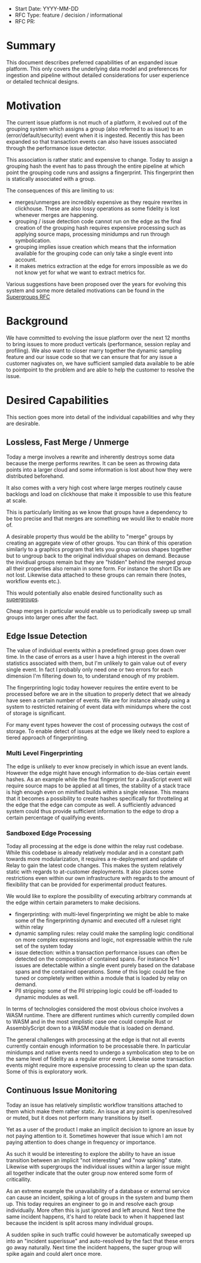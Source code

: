 * Start Date: YYYY-MM-DD
* RFC Type: feature / decision / informational
* RFC PR: <link>

# Summary

This document describes preferred capabilities of an expanded issue platform.  This
only covers the underlying data model and preferences for ingestion and pipeline without
detailed considerations for user experience or detailed technical designs.

# Motivation

The current issue platform is not much of a platform, it evolved out of the
grouping system which assigns a group (also referred to as issue) to an
(error/default/security) event when it is ingested.  Recently this has been
expanded so that transaction events can also have issues associated through
the performance issue detector.

This association is rather static and expensive to change.  Today to assign a
grouping hash the event has to pass through the entire pipeline at which point
the grouping code runs and assigns a fingerprint.  This fingerprint then is
statically associated with a group.

The consequences of this are limiting to us:

* merges/unmerges are incredibly expensive as they require rewrites in clickhouse.
  These are also lossy operations as some fidelity is lost whenever merges are happening.
* grouping / issue detection code cannot run on the edge as the final creation of
  the grouping hash requires expensive processing such as applying source maps,
  processing minidumps and run through symbolication.
* grouping implies issue creation which means that the information available for the
  grouping code can only take a single event into account.
* it makes metrics extraction at the edge for errors impossible as we do not know
  yet for what we want to extract metrics for.

Various suggestions have been proposed over the years for evolving this system
and some more detailed motivations can be found in the [Supergroups RFC](https://github.com/getsentry/rfcs/pull/29)

# Background

We have committed to evolving the issue platform over the next 12 months to bring
issues to more product verticals (performance, session replay and profiling).  We
also want to closer marry together the dynamic sampling feature and our issue
code so that we can ensure that for any issue a customer nagivates on, we have
sufficient sampled data available to be able to pointpoint to the problem and
are able to help the customer to resolve the issue.

# Desired Capabilities

This section goes more into detail of the individual capabilities and why they
are desirable.

## Lossless, Fast Merge / Unmerge

Today a merge involves a rewrite and inherently destroys some data because the
merge performs rewrites.  It can be seen as throwing data points into a larger
cloud and some information is lost about how they were distributed beforehand.

It also comes with a very high cost where large merges routinely cause backlogs
and load on clickhouse that make it impossible to use this feature at scale.

This is particularly limiting as we know that groups have a dependency to be too
precise and that merges are something we would like to enable more of.

A desirable property thus would be the ability to "merge" groups by creating an
aggregate view of other groups.  You can think of this operation similarly to a
graphics program that lets you group various shapes together but to ungroup back
to the original individual shapes on demand.  Because the invidiual groups remain
but they are "hidden" behind the merged group all their properties also remain in
some form.  For instance the short IDs are not lost.  Likewise data attached to
these groups can remain there (notes, workflow events etc.).

This would potentially also enable desired functionality such as
[supergroups](https://github.com/getsentry/rfcs/pull/29).

Cheap merges in particular would enable us to periodically sweep up small groups
into larger ones after the fact.

## Edge Issue Detection

The value of individual events within a predefined group goes down over time.  In
the case of errors as a user I have a high interest in the overall statistics
associated with them, but I'm unlikely to gain value out of every single event.
In fact I probably only need one or two errors for each dimension I'm filtering
down to, to understand enough of my problem.

The fingerprinting logic today however requires the entire event to be processed
before we are in the situation to properly detect that we already have seen a
certain number of events.  We are for instance already using a system to restricted
retaining of event data with minidumps where the cost of storage is significant.

For many event types however the cost of processing outways the cost of storage.
To enable detect of issues at the edge we likely need to explore a tiered approach
of fingerprinting.

### Multi Level Fingerprinting

The edge is unlikely to ever know precisely in which issue an event lands.  However
the edge might have enough information to de-bias certain event hashes.  As an example
while the final fingerprint for a JavaScript event will require source maps to be
applied at all times, the stability of a stack trace is high enough even on minified
builds within a single release.  This means that it becomes a possibility to create
hashes specifically for throtteling at the edge that the edge can compute as well.
A sufficiently advanced system could thus provide sufficient information to the edge
to drop a certain percentage of qualifying events.

### Sandboxed Edge Processing

Today all processing at the edge is done within the relay rust codebase.  While this
codebase is already relatively modular and in a constant path towards more modularization,
it requires a re-deployment and update of Relay to gain the latest code changes.  This
makes the system relatively static with regards to at-customer deployments.  It also
places some restrictions even within our own infrastructure with regards to the amount
of flexibility that can be provided for experimental product features.

We would like to explore the possibility of executing arbitrary commands at the edge
within certain parameters to make decisions.

* fingerprinting: with multi-level fingerprinting we might be able to make some of the
  fingerprinting dynamic and executed off a ruleset right within relay
* dynamic sampling rules: relay could make the sampling logic conditional on more complex
  expressions and logic, not expressable within the rule set of the system today
* issue detection: within a transaction performance issues can often be detected on the
  composition of contained spans.  For instance N+1 issues are detectable within a single
  event purely based on the database spans and the contained operations.  Some of this
  logic could be fine tuned or completely written within a module that is loaded by
  relay on demand.
* PII stripping: some of the PII stripping logic could be off-loaded to dynamic modules as
  well.

In terms of technologies considered the most obvious choice involves a WASM runtime.  There
are different runtimes which currently compiled down to WASM and in the most simplistic
case one could compile Rust or AssemblyScript down to a WASM module that is loaded on demand.

The general challenges with processing at the edge is that not all events currently contain
enough information to be processable there.  In particular minidumps and native events need
to undergo a symbolication step to be on the same level of fidelity as a regular error
event.  Likewise some transaction events might require more expensive processing to clean up
the span data.  Some of this is exploratory work.

## Continuous Issue Monitoring

Today an issue has relatively simplistic workflow transitions attached to them which make
them rather static.  An issue at any point is open/resolved or muted, but it does not perform
many transitions by itself.

Yet as a user of the product I make an implicit decision to ignore an issue by not paying
attention to it.  Sometimes however that issue which I am not paying attention to does change
in frequency or importance.

As such it would be interesting to explore the ability to have an issue transition between an
implicit "not interesting" and "now spiking" state.  Likewise with supergroups the individual
issues within a larger issue might all together indicate that the outer group now entered
some form of criticallity.

As an extreme example the unavailability of a database or external service can cause an incident,
spiking a lot of groups in the system and bump them up.  This today requires an engineer to go
in and resolve each group individually.  More often this is just ignored and left around.  Next
time the same incident happens, it's hard to relate back to when it happened last because the
incident is split across many individual groups.

A sudden spike in such traffic could however be automatically sweeped up into an "incident
superissue" and auto-resolved by the fact that these errors go away naturally.  Next time the
incident happens, the super group will spike again and could alert once more.

